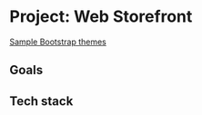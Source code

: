 # Project: Web Storefront

[Sample Bootstrap themes](https://themes.getbootstrap.com/shop/?s=ecommerce)

## Goals

## Tech stack

